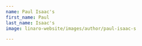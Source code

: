 ```yaml
---
name: Paul Isaac's
first_name: Paul
last_name: Isaac's
image: linaro-website/images/author/paul-isaac-s

---
```

